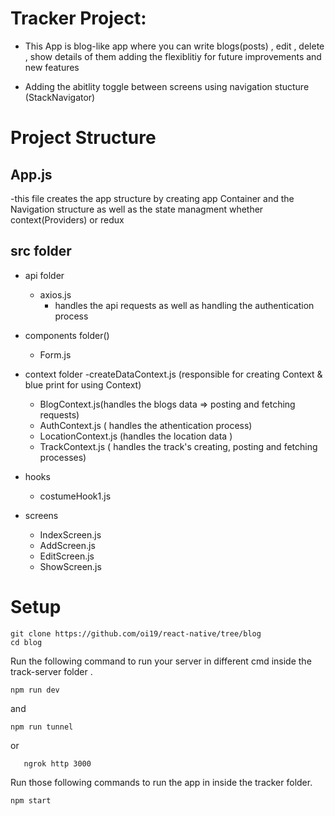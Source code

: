 # Tracker Project:
  
  - This App is blog-like app where you can write blogs(posts) , edit , delete , show details of them adding the flexiblitiy for future improvements and new features
    
  - Adding the abitlity toggle between screens using navigation stucture (StackNavigator)
  
  
  # Project Structure 
  
  ## App.js 
   -this file creates the app structure by creating app Container and the Navigation structure as well as the state managment whether context(Providers) or redux 
  
  
  ## src folder 
   - api folder
       - axios.js 
          - handles the api requests as well as handling the authentication process 
            
   
   - components folder()
      - Form.js 
     
   
   - context folder 
      -createDataContext.js (responsible for creating Context & blue print for using Context)
      - BlogContext.js(handles the blogs data => posting and fetching requests)
      - AuthContext.js ( handles the athentication process)
      - LocationContext.js (handles  the location data )
      - TrackContext.js ( handles the track's creating, posting and fetching processes)
   
   - hooks
      - costumeHook1.js
      
    
   - screens 
     - IndexScreen.js
     - AddScreen.js
     - EditScreen.js
     - ShowScreen.js
    
 

# Setup
   ```shell script
git clone https://github.com/oi19/react-native/tree/blog
cd blog
```
Run the following command to run your server in  different cmd  inside the track-server folder .

```shell script
npm run dev
```
and
```shell script
npm run tunnel 
```

or
```shell script
   ngrok http 3000
  ```

Run those following commands to run the app in inside the tracker folder.

```shell script
npm start
```
